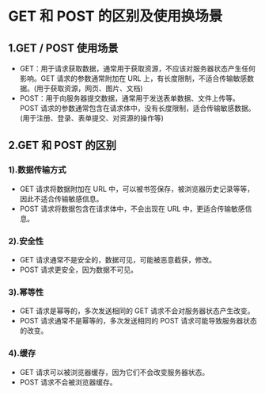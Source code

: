# GET 和 POST 的区别及使用换场景

## 1.GET / POST 使⽤场景

- GET：用于请求获取数据，通常用于获取资源，不应该对服务器状态产生任何影响。GET 请求的参数通常附加在 URL 上，有长度限制，不适合传输敏感数据。(用于获取资源，网页、图片、文档)
- POST：用于向服务器提交数据，通常用于发送表单数据、文件上传等。POST 请求的参数通常包含在请求体中，没有长度限制，适合传输敏感数据。(用于注册、登录、表单提交、对资源的操作等)

## 2.GET 和 POST 的区别

### 1).数据传输方式

- GET 请求将数据附加在 URL 中，可以被书签保存，被浏览器历史记录等等，因此不适合传输敏感信息。
- POST 请求将数据包含在请求体中，不会出现在 URL 中，更适合传输敏感信息。

### 2).安全性

- GET 请求通常不是安全的，数据可见，可能被恶意截获，修改。
- POST 请求更安全，因为数据不可见。

### 3).幂等性

- GET 请求是幂等的，多次发送相同的 GET 请求不会对服务器状态产生改变。
- POST 请求通常不是幂等的，多次发送相同的 POST 请求可能导致服务器状态的改变。

### 4).缓存

- GET 请求可以被浏览器缓存，因为它们不会改变服务器状态。
- POST 请求不会被浏览器缓存。